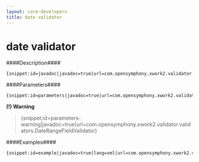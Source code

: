 ```yaml
---
layout: core-developers
title: date validator
---
```


# date validator

####Description####



~~~~~~~
{snippet:id=javadoc|javadoc=true|url=com.opensymphony.xwork2.validator.validators.DateRangeFieldValidator}
~~~~~~~

####Parameters####



~~~~~~~
{snippet:id=parameters|javadoc=true|url=com.opensymphony.xwork2.validator.validators.DateRangeFieldValidator}
~~~~~~~

**(\!) Warning**


> \{snippet:id=parameters\-warning|javadoc=true|url=com\.opensymphony\.xwork2\.validator\.validators\.DateRangeFieldValidator\}

####Examples####



~~~~~~~
{snippet:id=example|javadoc=true|lang=xml|url=com.opensymphony.xwork2.validator.validators.DateRangeFieldValidator}
~~~~~~~
